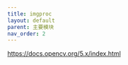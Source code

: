 ```yaml
---
title: imgproc
layout: default
parent: 主要模块
nav_order: 2
---
```


https://docs.opencv.org/5.x/index.html